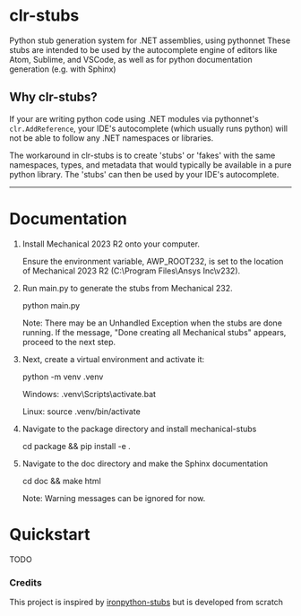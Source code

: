 # clr-stubs

Python stub generation system for .NET assemblies, using pythonnet
These stubs are intended to be used by the autocomplete engine of editors like Atom, Sublime, and VSCode, as well
as for python documentation generation (e.g. with Sphinx)

## Why clr-stubs?

If your are writing python code using .NET modules via pythonnet's `clr.AddReference`, your IDE's
autocomplete (which usually runs python) will not be able to follow any .NET namespaces or libraries.

The workaround in clr-stubs is to create 'stubs' or 'fakes' with the same namespaces, types, and metadata
that would typically be available in a pure python library. The 'stubs' can then be used by your IDE's
autocomplete.


-----------------------

# Documentation

1. Install Mechanical 2023 R2 onto your computer. 

    Ensure the environment variable, AWP_ROOT232, is set to the location of
    Mechanical 2023 R2 (C:\Program Files\Ansys Inc\v232).

2. Run main.py to generate the stubs from Mechanical 232.

    python main.py

    Note: There may be an Unhandled Exception when the stubs are done running.
    If the message, "Done creating all Mechanical stubs" appears, proceed 
    to the next step.

3. Next, create a virtual environment and activate it:

    python -m venv .venv
    
    Windows:
        .venv\Scripts\activate.bat

    Linux:
        source .venv/bin/activate

4. Navigate to the package directory and install mechanical-stubs

    cd package && pip install -e .

5. Navigate to the doc directory and make the Sphinx documentation

    cd doc && make html

    Note: Warning messages can be ignored for now. 


# Quickstart

TODO


### Credits

This project is inspired by [ironpython-stubs](https://github.com/gtalarico/ironpython-stubs) but is developed
from scratch
